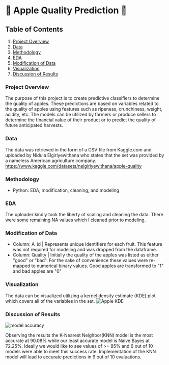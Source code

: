 # 🍎 Apple Quality Prediction 🍎

## Table of Contents
1. [Project Overview](#project-overview)
2. [Data](#data)
3. [Methodology](#Methodology)
4. [EDA](#EDA)
5. [Modification of Data](#modification-of-data)
6. [Visualization](#visualization)
7. [Discussion of Results](#Discussion-of-Results)


### Project Overview
The purpose of this project is to create predictive classifiers to determine the quality of apples. These predictions are based on variables related to the quality of apples using features such as ripeness, crunchiness, weight, acidity, etc. The models can be utilized by farmers or produce sellers to determine the financial value of their product or to predict the quality of future anticipated harvests.


### Data
The data was retrieved in the form of a CSV file from Kaggle.com and uploaded by Nidula Elgiriyewithana who states that the set was provided by a nameless American agriculture company. https://www.kaggle.com/datasets/nelgiriyewithana/apple-quality


### Methodology
- Python: EDA, modification, cleaning, and modeling


### EDA
The uploader kindly took the liberty of scaling and cleaning the data. There were some remaining NA values which I cleaned prior to modeling.


### Modification of Data
- Column: A_id | Represents unique identifiers for each fruit. This feature was not required for modeling and was dropped from the dataframe.
- Column: Quality | Initially the quality of the apples was listed as either "good" or "bad". For the sake of convenience these values were re-mapped to numerical binary values. Good apples are transformed to "1" and bad apples are "0"


### Visualization
The data can be visualized utilizing a kernel density estimate (KDE) plot which covers all of the variables in the set.
![Apple KDE](https://github.com/DanielWrightGIT/Apple-quality-prediction/assets/158070869/cfa5411d-f055-454f-84de-92335a698573)



### Discussion of Results
![model accuracy](https://github.com/DanielWrightGIT/Apple-quality-prediction/assets/158070869/41714cc7-629f-4ecc-8d78-8475bc3d0467)

Observing the results the K-Nearest Neighbor(KNN) model is the most accurate at 90.08% while our least accurate model is Naive Bayes at 72.25%. Ideally we would like to see values of >= 85% and 6 out of 10 models were able to meet this success rate. Implementation of the KNN model will lead to accurate predictions in 9 out of 10 evaluations.
